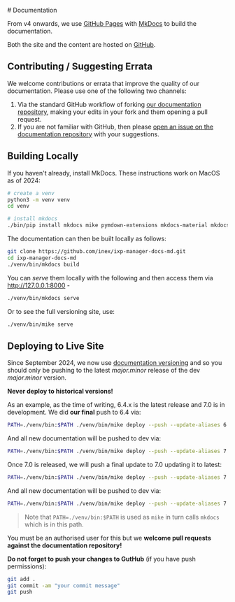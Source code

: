 # Documentation

From v4 onwards, we use [GitHub Pages](http://docs.ixpmanager.org/) with [MkDocs](http://www.mkdocs.org/) to build the documentation.

Both the site and the content are hosted on [GitHub](https://github.com/inex/ixp-manager-docs-md).

## Contributing / Suggesting Errata

We welcome contributions or errata that improve the quality of our documentation. Please use one of the following two channels:

1. Via the standard GitHub workflow of forking [our documentation repository](https://github.com/inex/ixp-manager-docs-md), making your edits in your fork and them opening a pull request.
2. If you are not familiar with GitHub, then please [open an issue on the documentation repository](https://github.com/inex/ixp-manager-docs-md/issues) with your suggestions.


## Building Locally

If you haven't already, install MkDocs. These instructions work on MacOS as of 2024:

```sh
# create a venv
python3 -m venv venv
cd venv

# install mkdocs
./bin/pip install mkdocs mike pymdown-extensions mkdocs-material mkdocs-git-revision-date-localized-plugin
```

The documentation can then be built locally as follows:

```sh
git clone https://github.com/inex/ixp-manager-docs-md.git
cd ixp-manager-docs-md
./venv/bin/mkdocs build
```

You can *serve* them locally with the following and then access them via http://127.0.0.1:8000 -

```sh
./venv/bin/mkdocs serve
```

Or to see the full versioning site, use:

```sh
./venv/bin/mike serve
```

## Deploying to Live Site

Since September 2024, we now use [documentation versioning](https://www.barryodonovan.com/2024/09/21/adding-versioning-to-an-existing-mkdocs-site) and so you should only be pushing to the latest *major.minor* release of the dev *major.minor* version. 

**Never deploy to historical versions!**

As an example, as the time of writing, 6.4.x is the latest release and 7.0 is in development. We did **our final** push to 6.4 via:

```sh
PATH=./venv/bin:$PATH ./venv/bin/mike deploy --push --update-aliases 6.4 latest
```

And all new documentation will be pushed to dev via:

```sh
PATH=./venv/bin:$PATH ./venv/bin/mike deploy --push --update-aliases 7.0 dev
```

Once 7.0 is released, we will push a final update to 7.0 updating it to latest:

```sh
PATH=./venv/bin:$PATH ./venv/bin/mike deploy --push --update-aliases 7.0 latest
```

And all new documentation will be pushed to dev via:

```sh
PATH=./venv/bin:$PATH ./venv/bin/mike deploy --push --update-aliases 7.1 dev
```

> Note that `PATH=./venv/bin:$PATH` is used as `mike` in turn calls `mkdocs` which is in this path.



You must be an authorised user for this but we **welcome pull requests against the documentation repository!**

**Do not forget to push your changes to GutHub** (if you have push permissions):

```sh
git add .
git commit -am "your commit message"
git push
```

